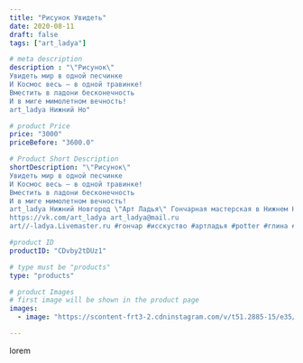 ```yaml
---
title: "Рисунок Увидеть"
date: 2020-08-11
draft: false
tags: ["art_ladya"]

# meta description
description : "\"Рисунок\" 
Увидеть мир в одной песчинке 
И Космос весь — в одной травинке! 
Вместить в ладони бесконечность 
И в миге мимолетном вечность!
art_ladya Нижний Но"

# product Price
price: "3000"
priceBefore: "3600.0"

# Product Short Description
shortDescription: "\"Рисунок\" 
Увидеть мир в одной песчинке 
И Космос весь — в одной травинке! 
Вместить в ладони бесконечность 
И в миге мимолетном вечность!
art_ladya Нижний Новгород \"Арт Ладья\" Гончарная мастерская в Нижнем Новгороде. Изготовление керамики и мастер//-классы по обучению. 
https://vk.com/art_ladya art_ladya@mail.ru 
art//-ladya.Livemaster.ru #гончар #исскуство #артладья #potter #глина #керамикаручнаяработа #гончарнаямастерская #керамиканазаказ #handmade #посудаизглины #керамика #гончарнаяпосуда #эксклюзивнаякерамика #dishes #decor #ceramicar #nntoday #claygoods #фестиваль #earthenware #ceramic #design #artladya #мастеркласс #нижнийновгород #ceramicart #рисунок #гончарныйкруг #авторскаякерамика"

#product ID
productID: "CDvby2tDUz1"

# type must be "products"
type: "products"

# product Images
# first image will be shown in the product page
images:
  - image: "https://scontent-frt3-2.cdninstagram.com/v/t51.2885-15/e35/117392125_998955030546783_7152644763537219269_n.jpg?se=8&_nc_ht=scontent-frt3-2.cdninstagram.com&_nc_cat=103&_nc_ohc=p68-rWAX69MAX-NTByF&edm=APU89FABAAAA&ccb=7-4&oh=8a436930b6f605e22b94f11d7e5f5b83&oe=612B5FC5&_nc_sid=86f79a&ig_cache_key=MjM3MzIzNzc3MDYxNTA4MjIyOQ%3D%3D.2-ccb7-4"

---
```

lorem
